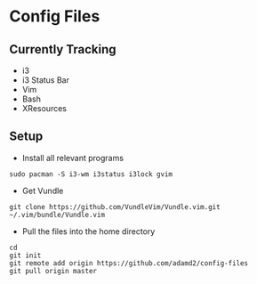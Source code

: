 # Config Files

## Currently Tracking
- i3 
- i3 Status Bar
- Vim 
- Bash
- XResources

## Setup
- Install all relevant programs  
```
sudo pacman -S i3-wm i3status i3lock gvim
```  

- Get Vundle  
```
git clone https://github.com/VundleVim/Vundle.vim.git ~/.vim/bundle/Vundle.vim
```  

- Pull the files into the home directory  
```
cd
git init
git remote add origin https://github.com/adamd2/config-files
git pull origin master
```  
